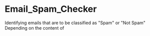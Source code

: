 # Email_Spam_Checker
Identifying emails that are to be classified as "Spam" or "Not Spam"
Depending on the content of 
